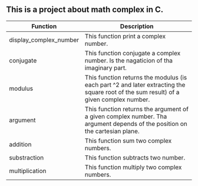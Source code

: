 ## This is a project about math complex in C.

| Function | Description |
| ------ | ------ |
| display_complex_number | This function print a complex number. |
| conjugate | This function conjugate a complex number. Is the nagaticion of tha imaginary part. |
| modulus | This function returns the modulus (is each part ^2 and later extracting the square root of the sum result) of a given complex number.|
| argument | This function returns the argument of a given complex number. Tha argument depends of the position on the cartesian plane. |
| addition | This function sum two complex numbers. |
| substraction | This function subtracts two number. |
| multiplication | This function multiply two complex numbers. |

